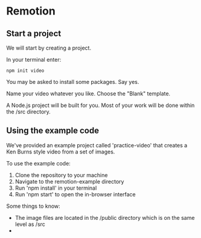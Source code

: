 # Remotion

## Start a project
We will start by creating a project.

In your terminal enter:
```
npm init video
```
You may be asked to install some packages. Say yes.

Name your video whatever you like. Choose the "Blank" template.

A Node.js project will be built for you. Most of your work will be done within the /src directory.

## Using the example code

We've provided an example project called 'practice-video' that creates a Ken Burns style video from a set of images.

To use the example code:

1. Clone the repository to your machine
2. Navigate to the remotion-example directory
3. Run 'npm install' in your terminal
4. Run 'npm start' to open the in-browser interface 

Some things to know:

- The image files are located in the /public directory which is on the same level as /src
- 